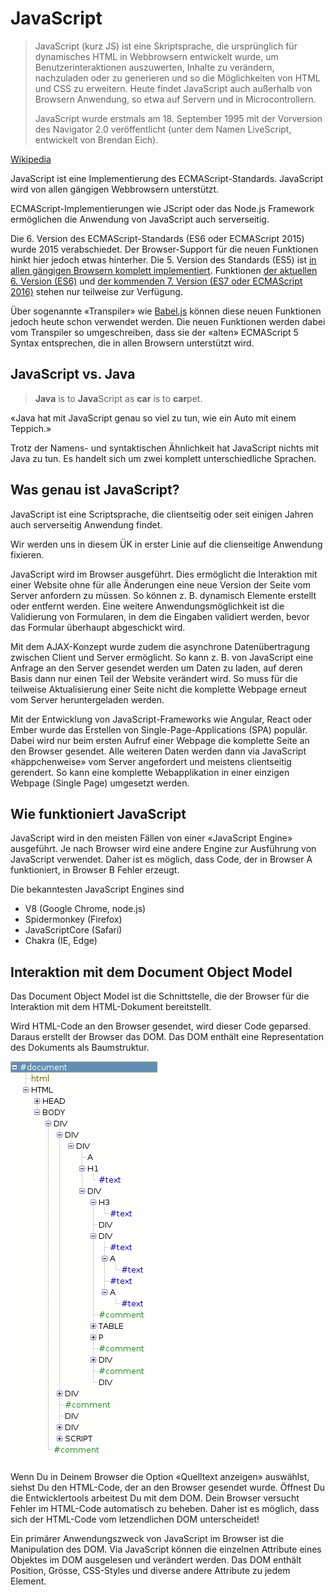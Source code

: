# JavaScript


> JavaScript (kurz JS) ist eine Skriptsprache, die ursprünglich für dynamisches HTML in Webbrowsern entwickelt wurde, um Benutzerinteraktionen auszuwerten, Inhalte zu verändern, nachzuladen oder zu generieren und so die Möglichkeiten von HTML und CSS zu erweitern. Heute findet JavaScript auch außerhalb von Browsern Anwendung, so etwa auf Servern und in Microcontrollern.
> 
> JavaScript wurde erstmals am 18. September 1995 mit der Vorversion des Navigator 2.0 veröffentlicht (unter dem Namen LiveScript, entwickelt von Brendan Eich).

[Wikipedia](https://de.wikipedia.org/wiki/JavaScript)

JavaScript ist eine Implementierung des ECMAScript-Standards. JavaScript wird von allen gängigen Webbrowsern unterstützt.

ECMAScript-Implementierungen wie JScript oder das Node.js Framework ermöglichen die Anwendung von JavaScript auch serverseitig.

Die 6. Version des ECMAScript-Standards (ES6 oder ECMAScript 2015) wurde 2015 verabschiedet. Der Browser-Support für die neuen Funktionen hinkt hier jedoch etwas hinterher. Die 5. Version des Standards (ES5) ist [in allen gängigen Browsern komplett implementiert](https://kangax.github.io/compat-table/es5/). Funktionen [der aktuellen 6. Version (ES6)](https://kangax.github.io/compat-table/es6/) und [der kommenden 7. Version (ES7 oder ECMAScript 2016)](https://kangax.github.io/compat-table/es7/) stehen nur teilweise zur Verfügung.

Über sogenannte «Transpiler» wie [Babel.js](https://babeljs.io/) können diese neuen Funktionen jedoch heute schon verwendet werden. Die neuen Funktionen werden dabei vom Transpiler so umgeschreiben, dass sie der «alten» ECMAScript 5 Syntax entsprechen, die in allen Browsern unterstützt wird.

## JavaScript vs. Java

> **Java** is to **Java**Script as **car** is to **car**pet.
 
«Java hat mit JavaScript genau so viel zu tun, wie ein Auto mit einem Teppich.»

Trotz der Namens- und syntaktischen Ähnlichkeit hat JavaScript nichts mit Java zu tun. Es handelt sich um zwei komplett unterschiedliche Sprachen.

## Was genau ist JavaScript?

JavaScript ist eine Scriptsprache, die clientseitig oder seit einigen Jahren auch serverseitig Anwendung findet.

Wir werden uns in diesem ÜK in erster Linie auf die clienseitige Anwendung fixieren. 

JavaScript wird im Browser ausgeführt. Dies ermöglicht die Interaktion mit einer Website ohne für alle Änderungen eine neue Version der Seite vom Server anfordern zu müssen. So können z. B. dynamisch Elemente erstellt oder entfernt werden. Eine weitere Anwendungsmöglichkeit ist die Validierung von Formularen, in dem die Eingaben validiert werden, bevor das Formular überhaupt abgeschickt wird.

Mit dem AJAX-Konzept wurde zudem die asynchrone Datenübertragung zwischen Client und Server ermöglicht. So kann z. B. von JavaScript eine Anfrage an den Server gesendet werden um Daten zu laden, auf deren Basis dann nur einen Teil der Website verändert wird. So muss für die teilweise Aktualisierung einer Seite nicht die komplette Webpage erneut vom Server heruntergeladen werden.

Mit der Entwicklung von JavaScript-Frameworks wie Angular, React oder Ember wurde das Erstellen von Single-Page-Applications (SPA) populär. Dabei wird nur beim ersten Aufruf einer Webpage die komplette Seite an den Browser gesendet. Alle weiteren Daten werden dann via JavaScript «häppchenweise» vom Server angefordert und meistens clientseitig gerendert. So kann eine komplette Webapplikation in einer einzigen Webpage (Single Page) umgesetzt werden.

## Wie funktioniert JavaScript

JavaScript wird in den meisten Fällen von einer «JavaScript Engine» ausgeführt. Je nach Browser wird eine andere Engine zur Ausführung von JavaScript verwendet. Daher ist es möglich, dass Code, der in Browser A funktioniert, in Browser B Fehler erzeugt.

Die bekanntesten JavaScript Engines sind

* V8 (Google Chrome, node.js)
* Spidermonkey (Firefox)
* JavaScriptCore (Safari)
* Chakra (IE, Edge)

## Interaktion mit dem Document Object Model

Das Document Object Model ist die Schnittstelle, die der Browser für die Interaktion mit dem HTML-Dokument bereitstellt.

Wird HTML-Code an den Browser gesendet, wird dieser Code geparsed. Daraus erstellt der Browser das DOM. Das DOM enthält eine Representation des Dokuments als Baumstruktur.

![](res/dom.png)

Wenn Du in Deinem Browser die Option «Quelltext anzeigen» auswählst, siehst Du den HTML-Code, der an den Browser gesendet wurde. Öffnest Du die Entwicklertools arbeitest Du mit dem DOM. Dein Browser versucht Fehler im HTML-Code automatisch zu beheben. Daher ist es möglich, dass sich der HTML-Code vom letzendlichen DOM unterscheidet!

Ein primärer Anwendungszweck von JavaScript im Browser ist die Manipulation des DOM. Via JavaScript können die einzelnen Attribute eines Objektes im DOM ausgelesen und verändert werden. Das DOM enthält Position, Grösse, CSS-Styles und diverse andere Attribute zu jedem Element.

